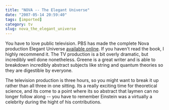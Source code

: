 ```yaml
---
title: "NOVA -- The Elegant Universe"
date: "2007-05-14 20:59:40"
tags: [imported]
category: tv
slug: nova_the_elegant_universe
---
```


You have to love public television. PBS has made the complete Nova production
Elegant Universe
<a href="http://www.pbs.org/wgbh/nova/elegant/program_d_t.html">available
online</a>. If you haven't read the book, I highly recommend it. The TV
production is a bit overly dramatic, but incredibly well done nonetheless.
Greene is a great writer and is able to breakdown incredibly abstract subjects
like string and quantum theories so they are digestible by everyone.

The television production is three hours, so you might want to break it up
rather than all three in one sitting. Its a really exciting time for theoretical
science, and its come to a point where its so abstract that laymen can no longer
follow along -- you have to remember Einstein was a virtually a celebrity during
the hight of his contributions.
